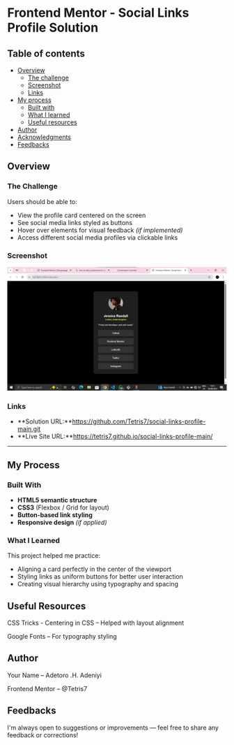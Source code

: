 # Frontend Mentor - Social Links Profile Solution

## Table of contents

- [Overview](#overview)
  - [The challenge](#the-challenge)
  - [Screenshot](#screenshot)
  - [Links](#links)
- [My process](#my-process)
  - [Built with](#built-with)
  - [What I learned](#what-i-learned)
  - [Useful resources](#useful-resources)
- [Author](#author)
- [Acknowledgments](#acknowledgments)
- [Feedbacks](#feedbacks)

## Overview

### The Challenge

Users should be able to:

- View the profile card centered on the screen  
- See social media links styled as buttons  
- Hover over elements for visual feedback _(if implemented)_  
- Access different social media profiles via clickable links

### Screenshot

![social link screenshot](<Social links screenshot.jpg>)

### Links

- **Solution URL:**https://github.com/Tetris7/social-links-profile-main.git  
- **Live Site URL:**https://tetris7.github.io/social-links-profile-main/


---

## My Process

### Built With

- **HTML5 semantic structure**  
- **CSS3** (Flexbox / Grid for layout)  
- **Button-based link styling**  
- **Responsive design** _(if applied)_

### What I Learned

This project helped me practice:

- Aligning a card perfectly in the center of the viewport  
- Styling links as uniform buttons for better user interaction  
- Creating visual hierarchy using typography and spacing


## Useful Resources

CSS Tricks - Centering in CSS
 – Helped with layout alignment

Google Fonts
 – For typography styling

## Author

Your Name – Adetoro .H. Adeniyi

Frontend Mentor – @Tetris7

## Feedbacks

I'm always open to suggestions or improvements — feel free to share any feedback or corrections!